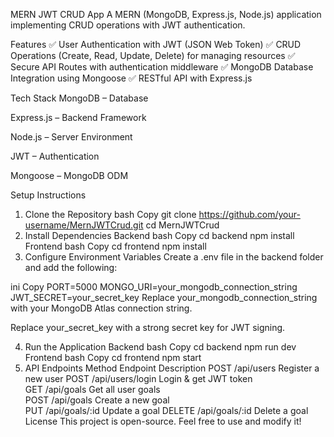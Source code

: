 MERN JWT CRUD App
A MERN (MongoDB, Express.js, Node.js) application implementing CRUD operations with JWT authentication.

Features
✅ User Authentication with JWT (JSON Web Token)
✅ CRUD Operations (Create, Read, Update, Delete) for managing resources
✅ Secure API Routes with authentication middleware
✅ MongoDB Database Integration using Mongoose
✅ RESTful API with Express.js

Tech Stack
MongoDB – Database

Express.js – Backend Framework

Node.js – Server Environment

JWT – Authentication

Mongoose – MongoDB ODM

Setup Instructions
1. Clone the Repository
bash
Copy
git clone https://github.com/your-username/MernJWTCrud.git
cd MernJWTCrud
2. Install Dependencies
Backend
bash
Copy
cd backend
npm install
Frontend
bash
Copy
cd frontend
npm install
3. Configure Environment Variables
Create a .env file in the backend folder and add the following:

ini
Copy
PORT=5000
MONGO_URI=your_mongodb_connection_string
JWT_SECRET=your_secret_key
Replace your_mongodb_connection_string with your MongoDB Atlas connection string.

Replace your_secret_key with a strong secret key for JWT signing.

4. Run the Application
Backend
bash
Copy
cd backend
npm run dev
Frontend
bash
Copy
cd frontend
npm start
5. API Endpoints
Method	Endpoint	Description	
POST	/api/users	Register a new user
POST	/api/users/login	Login & get JWT token	
GET	/api/goals	Get all user goals	
POST	/api/goals	Create a new goal	
PUT	/api/goals/:id	Update a goal
DELETE	/api/goals/:id	Delete a goal	
License
This project is open-source. Feel free to use and modify it!


